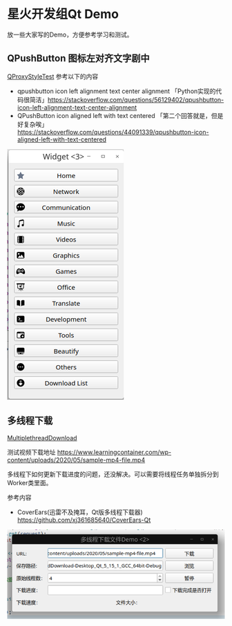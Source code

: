 # 星火开发组Qt Demo
放一些大家写的Demo，方便参考学习和测试。    


## QPushButton 图标左对齐文字剧中
[QProxyStyleTest](./QProxyStyleTest/)  参考以下的内容      
* qpushbutton icon left alignment text center alignment 「Python实现的代码很简洁」https://stackoverflow.com/questions/56129402/qpushbutton-icon-left-alignment-text-center-alignment
* QPushButton icon aligned left with text centered 「第二个回答就是，但是好复杂唉」 https://stackoverflow.com/questions/44091339/qpushbutton-icon-aligned-left-with-text-centered

![](./QProxyStyleTest/screenshot.png)

## 多线程下载
[MultiplethreadDownload](./MultiplethreadDownload/)         

测试视频下载地址 https://www.learningcontainer.com/wp-content/uploads/2020/05/sample-mp4-file.mp4       

多线程下如何更新下载进度的问题，还没解决。可以需要将线程任务单独拆分到Worker类里面。        

参考内容        
* CoverEars(迅雷不及掩耳，Qt版多线程下载器) https://github.com/xj361685640/CoverEars-Qt 

![](./MultiplethreadDownload/screenshot.png)